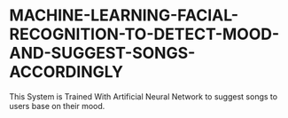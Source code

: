# MACHINE-LEARNING-FACIAL-RECOGNITION-TO-DETECT-MOOD-AND-SUGGEST-SONGS-ACCORDINGLY
This System is Trained With Artificial Neural Network to suggest songs to users base on their mood.
